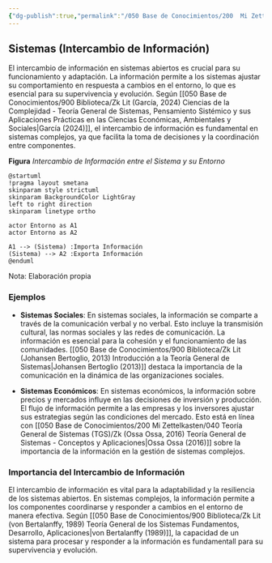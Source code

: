 ```yaml
---
{"dg-publish":true,"permalink":"/050 Base de Conocimientos/200  Mi Zettelkasten/100 Docencia/Org1/2025/Clase 06 Sistemas, Fundamentos, Propiedades, Principios Básicos/Zk Sistemas (Intercambio de Información)/","tags":["digitalGarden","corrienteEntrada","corrienteSalida"]}
---
```


## Sistemas (Intercambio de Información)

El intercambio de información en sistemas abiertos es crucial para su funcionamiento y adaptación. La información permite a los sistemas ajustar su comportamiento en respuesta a cambios en el entorno, lo que es esencial para su supervivencia y evolución. Según [[050 Base de Conocimientos/900 Biblioteca/Zk Lit (García, 2024) Ciencias de la Complejidad - Teoría General de Sistemas, Pensamiento Sistémico y sus Aplicaciones Prácticas en las Ciencias Económicas, Ambientales y Sociales\|García (2024)]], el intercambio de información es fundamental en sistemas complejos, ya que facilita la toma de decisiones y la coordinación entre componentes.

**Figura**
_Intercambio de Información entre el Sistema y su Entorno_
```plantuml
@startuml
!pragma layout smetana
skinparam style strictuml
skinparam BackgroundColor LightGray
left to right direction
skinparam linetype ortho

actor Entorno as A1
actor Entorno as A2

A1 --> (Sistema) :Importa Información
(Sistema) --> A2 :Exporta Información
@enduml
```
Nota: Elaboración propia

### Ejemplos

- **Sistemas Sociales**: En sistemas sociales, la información se comparte a través de la comunicación verbal y no verbal. Esto incluye la transmisión cultural, las normas sociales y las redes de comunicación. La información es esencial para la cohesión y el funcionamiento de las comunidades. [[050 Base de Conocimientos/900 Biblioteca/Zk Lit (Johansen Bertoglio, 2013) Introducción a la Teoría General de Sistemas\|Johansen Bertoglio (2013)]] destaca la importancia de la comunicación en la dinámica de las organizaciones sociales.

- **Sistemas Económicos**: En sistemas económicos, la información sobre precios y mercados influye en las decisiones de inversión y producción. El flujo de información permite a las empresas y los inversores ajustar sus estrategias según las condiciones del mercado. Esto está en línea con [[050 Base de Conocimientos/200  Mi Zettelkasten/040 Teoría General de Sistemas (TGS)/Zk (Ossa Ossa, 2016) Teoría General de Sistemas -  Conceptos y Aplicaciones\|Ossa Ossa (2016)]] sobre la importancia de la información en la gestión de sistemas complejos.

### Importancia del Intercambio de Información

El intercambio de información es vital para la adaptabilidad y la resiliencia de los sistemas abiertos. En sistemas complejos, la información permite a los componentes coordinarse y responder a cambios en el entorno de manera efectiva. Según [[050 Base de Conocimientos/900 Biblioteca/Zk Lit (von Bertalanffy, 1989) Teoría General de los Sistemas Fundamentos, Desarrollo, Aplicaciones\|von Bertalanffy (1989)]], la capacidad de un sistema para procesar y responder a la información es fundamentall para su supervivencia y evolución.